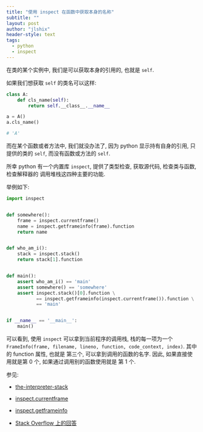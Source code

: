 ```yaml
---
title: "使用 inspect 在函数中获取本身的名称"
subtitle: ""
layout: post
author: "jlshix"
header-style: text
tags:
  - python
  - inspect
---
```


在类的某个实例中, 我们是可以获取本身的引用的, 也就是 `self`.

如果我们想获取 `self` 的类名可以这样: 

```python
class A:
    def cls_name(self):
        return self.__class__.__name__

a = A()
a.cls_name()

# 'A'
```

而在某个函数或者方法中, 我们就没办法了, 因为 python 显示持有自身的引用, 只提供的类的 `self`,
而没有函数或方法的 `self`.

所幸 python 有一个内置库 `inspect`, 提供了类型检查, 获取源代码, 检查类与函数, 检查解释器的
调用堆栈这四种主要的功能.


举例如下:

```python
import inspect


def somewhere():
    frame = inspect.currentframe()
    name = inspect.getframeinfo(frame).function
    return name


def who_am_i():
    stack = inspect.stack()
    return stack[1].function


def main():
    assert who_am_i() == 'main'
    assert somewhere() == 'somewhere'
    assert inspect.stack()[0].function \
           == inspect.getframeinfo(inspect.currentframe()).function \
           == 'main'


if __name__ == '__main__':
    main()

```

可以看到, 使用 `inspect` 可以拿到当前程序的调用栈, 栈的每一项为一个 `FrameInfo(frame, filename, lineno, function, code_context, index)`. 其中的 function 属性, 也就是
第三个, 可以拿到调用的函数的名字. 因此, 如果直接使用就是第 0 个, 如果通过调用别的函数使用就是
第 1 个.


参见:

- [the-interpreter-stack](https://docs.python.org/zh-cn/3/library/inspect.html#the-interpreter-stack)

- [inspect.currentframe](https://docs.python.org/zh-cn/3/library/inspect.html#inspect.currentframe)

- [inspect.getframeinfo](https://docs.python.org/zh-cn/3/library/inspect.html#inspect.getframeinfo)


- [Stack Overflow 上的回答](https://stackoverflow.com/questions/33162319/how-can-get-current-function-name-inside-that-function-in-python/33162432)